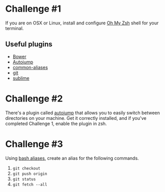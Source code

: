 # Challenge \#1

If you are on OSX or Linux, install and configure [Oh My Zsh](https://github.com/robbyrussell/oh-my-zsh) shell for your terminal.

## Useful plugins

 * [Bower](https://github.com/robbyrussell/oh-my-zsh/wiki/Plugins#bower)
 * [Autojump](https://github.com/joelthelion/autojump)
 * [common-aliases](https://github.com/robbyrussell/oh-my-zsh/wiki/Plugins#common-aliases)
 * [git](https://github.com/robbyrussell/oh-my-zsh/wiki/Plugins#git)
 * [sublime](https://github.com/robbyrussell/oh-my-zsh/wiki/Plugins#sublime)

# Challenge \#2

There's a plugin called [autojump](https://github.com/joelthelion/autojump) that allows you to easily switch between directories on your machine. Get it correctly installed, and if you've completed Challenge 1, enable the plugin in zsh.

# Challenge \#3

Using [bash aliases](http://www.cyberciti.biz/tips/bash-aliases-mac-centos-linux-unix.html), create an alias for the following commands.
  1. `git checkout `
  1. `git push origin `
  1. `git status`
  1. `git fetch --all`

